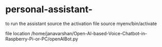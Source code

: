 # personal-assistant-
to run the assistant source the activation file
source myenv/bin/activate

file location
/home/janavarshan/Open-AI-based-Voice-Chatbot-in-Raspberry-Pi-or-PC/openAIBot.py 
